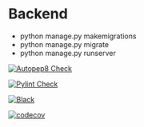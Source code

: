 # Backend
- python manage.py makemigrations
- python manage.py migrate
- python manage.py runserver 

[![Autopep8 Check](https://github.com/SAT510/CampusJobReview/actions/workflows/autopep.yml/badge.svg)](https://github.com/SAT510/CampusJobReview/actions/workflows/autopep.yml)

[![Pylint Check](https://github.com/SAT510/CampusJobReview/actions/workflows/pylint.yml/badge.svg)](https://github.com/SAT510/CampusJobReview/actions/workflows/pylint.yml)

[![Black](https://github.com/SAT510/CampusJobReview/actions/workflows/black.yml/badge.svg)](https://github.com/SAT510/CampusJobReview/actions/workflows/black.yml)

[![codecov](https://codecov.io/gh/shaziamuckram/SAT510/project-resources/main/graph/badge.svg)](https://codecov.io/gh/yourusername/yourrepo)
